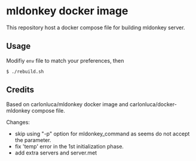 # mldonkey docker image

This repository host a docker compose file for building mldonkey server.

## Usage

Modifiy `env` file to match your preferences, then
```
$ ./rebuild.sh
```

## Credits

Based on carlonluca/mldonkey docker image and carlonluca/docker-mldonkey compose file.

Changes:

- skip using "-p" option for mldonkey_command as seems do not accept the parameter.
- fix 'temp' error in the 1st initialization phase.
- add extra servers and server.met
 

